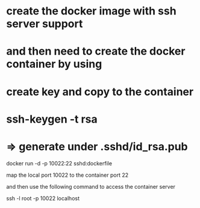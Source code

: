 
# create the docker image with ssh server support
# and then need to create the docker container by using

# create key and copy to the container
# ssh-keygen -t rsa
# => generate under .sshd/id_rsa.pub

docker run -d -p 10022:22 sshd:dockerfile

map the local port 10022 to the container port 22

and then use the following command to access the container server

ssh -l root -p 10022 localhost 
